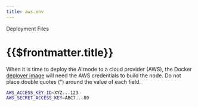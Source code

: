 ```yaml
---
title: aws.env
---
```

<TitleSpan>Deployment Files</TitleSpan>
# {{$frontmatter.title}}

When it is time to deploy the Airnode to a cloud provider (AWS), the Docker [deployer image](../../docker/deployer-image.md) will need the AWS credentials to build the node. Do not place double quotes (") around the value of each field.

```bash
AWS_ACCESS_KEY_ID=XYZ...123
AWS_SECRET_ACCESS_KEY=ABC7...89
```